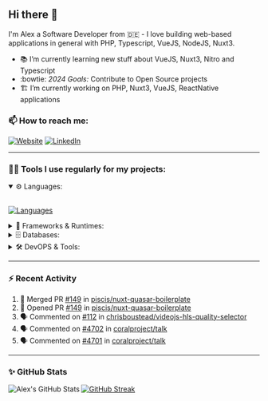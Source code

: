 ## Hi there :wave:

I'm Alex a Software Developer from 🇩🇪 - I love building web-based applications in general with PHP, Typescript, VueJS, NodeJS, Nuxt3.

- :books: I’m currently learning new stuff about VueJS, Nuxt3, Nitro and Typescript
- :bowtie: *2024 Goals:* Contribute to Open Source projects
- :building_construction: I’m currently working on PHP, Nuxt3, VueJS, ReactNative applications

### 📫 How to reach me:

[![Website](https://img.shields.io/website?label=pirsig.net&style=for-the-badge&url=https%3A%2F%2Fpirsig.net)](https://pirsig.net)
[![LinkedIn](https://img.shields.io/badge/LinkedIn-0077B5?style=for-the-badge&logo=linkedin&logoColor=white)](https://linkedin.com/in/alexanderpirsig)

---
### 👨‍💻 Tools I use regularly for my projects:

<details open>
<summary>⚙️ Languages:</summary>
<br>

[![Languages](https://skillicons.dev/icons?i=php,js,ts,sass,css,workers&perline=6)](https://github.com/piscis/)
</details>

<details>
<summary>🤖 Frameworks & Runtimes:</summary>
<br>

[![Frameworks & Runtimes](https://skillicons.dev/icons?i=wordpress,vue,nestjs,nuxtjs,vite,prisma,nodejs,react&perline=6)](https://github.com/piscis/)
</details>


<details>
<summary>🗄️ Databases:</summary>
<br>

[![Databases](https://skillicons.dev/icons?i=mysql,mongodb,redis&perline=6)](https://github.com/piscis/)
</details>

<details>
<summary>🛠️ DevOPS & Tools:</summary>
<br>

[![DevOPS & Tools](https://skillicons.dev/icons?i=bash,docker,git,gitlab,github,cloudflare,vscode&perline=6)](https://github.com/piscis/)
</details>

----

### :zap: Recent Activity

<!--START_SECTION:activity-->
1. 🎉 Merged PR [#149](https://github.com/piscis/nuxt-quasar-boilerplate/pull/149) in [piscis/nuxt-quasar-boilerplate](https://github.com/piscis/nuxt-quasar-boilerplate)
2. 💪 Opened PR [#149](https://github.com/piscis/nuxt-quasar-boilerplate/pull/149) in [piscis/nuxt-quasar-boilerplate](https://github.com/piscis/nuxt-quasar-boilerplate)
3. 🗣 Commented on [#112](https://github.com/chrisboustead/videojs-hls-quality-selector/issues/112#issuecomment-2511869225) in [chrisboustead/videojs-hls-quality-selector](https://github.com/chrisboustead/videojs-hls-quality-selector)
4. 🗣 Commented on [#4702](https://github.com/coralproject/talk/pull/4702#issuecomment-2508068259) in [coralproject/talk](https://github.com/coralproject/talk)
5. 🗣 Commented on [#4701](https://github.com/coralproject/talk/issues/4701#issuecomment-2501544080) in [coralproject/talk](https://github.com/coralproject/talk)
<!--END_SECTION:activity-->

----

### ✨ GitHub Stats
  <img align="left" alt="Alex's GitHub Stats" src="https://github-readme-stats.pirsig.net/?username=piscis&show_icons=true&hide_border=true&count_private=true&show_icons=true" />

[![GitHub Streak](https://github-readme-streak-stats.pirsig.net/?user=piscis&theme=light&card_width=380)](https://github.com/piscis)

[website]: https://pirsig.net
[linkedin]: https://linkedin.com/in/alexanderpirsig

